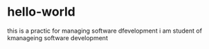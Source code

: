 # hello-world
this is a practic for managing software dfevelopment
i am student of kmanageing software development
